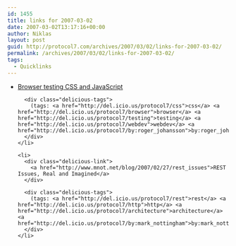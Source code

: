 ```yaml
---
id: 1455
title: links for 2007-03-02
date: 2007-03-02T13:17:16+00:00
author: Niklas
layout: post
guid: http://protocol7.com/archives/2007/03/02/links-for-2007-03-02/
permalink: /archives/2007/03/02/links-for-2007-03-02/
tags:
  - Quicklinks
---
```

<div class='microid-cf5c84336bddf1b8d518cc631c2b2bbf3c29735b'>
  <ul class="delicious">
    <li>
      <div class="delicious-link">
        <a href="http://www.456bereastreet.com/archive/200702/browser_testing_css_and_javascript/">Browser testing CSS and JavaScript</a>
      </div>
      
      <div class="delicious-tags">
        (tags: <a href="http://del.icio.us/protocol7/css">css</a> <a href="http://del.icio.us/protocol7/browser">browser</a> <a href="http://del.icio.us/protocol7/testing">testing</a> <a href="http://del.icio.us/protocol7/webdev">webdev</a> <a href="http://del.icio.us/protocol7/by:roger_johansson">by:roger_johansson</a>)
      </div>
    </li>
    
    <li>
      <div class="delicious-link">
        <a href="http://www.mnot.net/blog/2007/02/27/rest_issues">REST Issues, Real and Imagined</a>
      </div>
      
      <div class="delicious-tags">
        (tags: <a href="http://del.icio.us/protocol7/rest">rest</a> <a href="http://del.icio.us/protocol7/http">http</a> <a href="http://del.icio.us/protocol7/architecture">architecture</a> <a href="http://del.icio.us/protocol7/by:mark_nottingham">by:mark_nottingham</a>)
      </div>
    </li>
  </ul>
</div>
